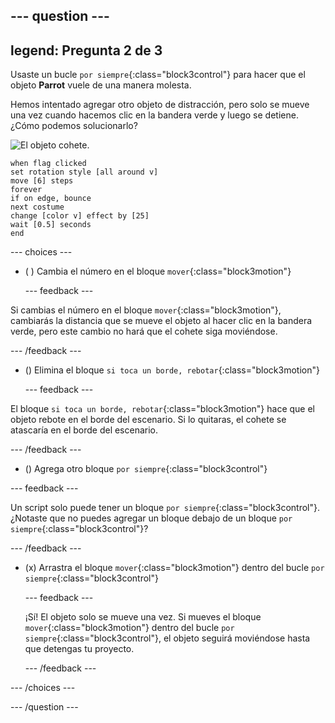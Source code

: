 --- question ---
---
legend: Pregunta 2 de 3
---

Usaste un bucle `por siempre`{:class="block3control"} para hacer que el objeto **Parrot** vuele de una manera molesta.

Hemos intentado agregar otro objeto de distracción, pero solo se mueve una vez cuando hacemos clic en la bandera verde y luego se detiene. ¿Cómo podemos solucionarlo?

![El objeto cohete.](images/rocket-sprite.png)

```blocks3
when flag clicked
set rotation style [all around v] 
move [6] steps 
forever 
if on edge, bounce 
next costume 
change [color v] effect by [25] 
wait [0.5] seconds 
end
```

--- choices ---

- ( ) Cambia el número en el bloque `mover`{:class="block3motion"}

  --- feedback ---

Si cambias el número en el bloque `mover`{:class="block3motion"}, cambiarás la distancia que se mueve el objeto al hacer clic en la bandera verde, pero este cambio no hará que el cohete siga moviéndose.

  --- /feedback ---

- () Elimina el bloque `si toca un borde, rebotar`{:class="block3motion"}

  --- feedback ---

El bloque `si toca un borde, rebotar`{:class="block3motion"} hace que el objeto rebote en el borde del escenario. Si lo quitaras, el cohete se atascaría en el borde del escenario.

  --- /feedback ---

- () Agrega otro bloque `por siempre`{:class="block3control"}

--- feedback ---

Un script solo puede tener un bloque `por siempre`{:class="block3control"}. ¿Notaste que no puedes agregar un bloque debajo de un bloque `por siempre`{:class="block3control"}?

--- /feedback ---

- (x) Arrastra el bloque `mover`{:class="block3motion"} dentro del bucle `por siempre`{:class="block3control"}

  --- feedback ---

  ¡Sí! El objeto solo se mueve una vez. Si mueves el bloque `mover`{:class="block3motion"} dentro del bucle `por siempre`{:class="block3control"}, el objeto seguirá moviéndose hasta que detengas tu proyecto.

  --- /feedback ---

--- /choices ---

--- /question ---
